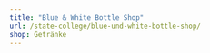 ```yaml
---
title: "Blue & White Bottle Shop"
url: /state-college/blue-und-white-bottle-shop/
shop: Getränke
---
```

